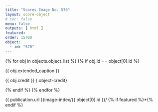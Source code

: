```yaml
---
title: "Scores Image No. 570"
layout: score-object
# toc: false
menu: false
outputs: [ html ]
featured: 
order: 15700
object:
  - id: "570"
---
```


{% for obj in objects.object_list %}
{% if obj.id == object[0].id %}

{{ obj.extended_caption }}

{{ obj.credit }} {.object-credit}

{% endif %}
{% endfor %}

<div class="object-credit object-url is-print-only">

{{ publication.url }}image-index/{{ object[0].id }}/ {% if featured %}*{% endif %}

</div>

